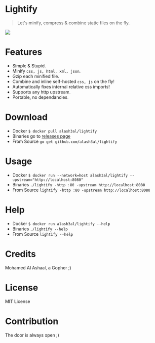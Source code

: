 Lightify
=========
> Let's minify, compress &amp; combine static files on the fly.

![](http://preview.ibb.co/nkCgpy/36283128_1069026009937885_5431723196539731968_o_1.jpg)

Features
==========
- Simple &amp; Stupid.
- Minify `css, js, html, xml, json`.
- Gzip each minified file.
- Combine and inline self-hosted `css, js` on the fly!
- Automatically fixes internal relative css imports!
- Supports any http upstream.
- Portable, no dependancies.

Download
========
- Docker `$ docker pull alash3al/lightify`
- Binaries go to [releases page](https://github.com/alash3al/lightify/releases)
- From Source `go get github.com/alash3al/lightify`

Usage
======
- Docker `$ docker run --network=host alash3al/lightify --upstream="http://localhost:8080"`
- Binaries `./lightify -http :80 -upstream http://localhost:8080`
- From Source `lightify -http :80 -upstream http://localhost:8080`

Help
====
- Docker `$ docker run alash3al/lightify --help`
- Binaries `./lightify --help`
- From Source `lightify --help`

Credits
========
Mohamed Al Ashaal, a Gopher ;)

License
========
MIT License

Contribution
=============
The door is always open ;)